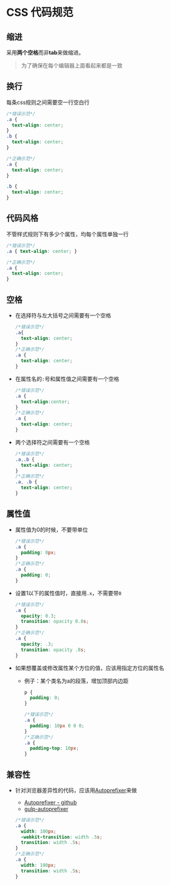 # CSS 代码规范

## 缩进

采用**两个空格**而非**tab**来做缩进。

> 为了确保在每个编辑器上面看起来都是一致

## 换行

每条css规则之间需要空一行空白行

```css
/*错误示范*/
.a {
  text-align: center;
}
.b {
  text-align: center;
}

/*正确示范*/
.a {
  text-align: center;
}

.b {
  text-align: center;
}
```

## 代码风格

不管样式规则下有多少个属性，均每个属性单独一行

```css
/*错误示范*/
.a { text-align: center; }

/*正确示范*/
.a {
  text-align: center;
}
```

## 空格

- 在选择符与左大括号之间需要有一个空格

  ```css
  /*错误示范*/
  .a{
    text-align: center;
  }
  /*正确示范*/
  .a {
    text-align: center;
  }
  ```

- 在属性名的`:`号和属性值之间需要有一个空格

  ```css
  /*错误示范*/
  .a {
    text-align:center;
  }
  /*正确示范*/
  .a {
    text-align: center;
  }
  ```

- 两个选择符之间需要有一个空格

  ```css
  /*错误示范*/
  .a,.b {
    text-align: center;
  }
  /*正确示范*/
  .a, .b {
    text-align: center;
  }
  ```

## 属性值

- 属性值为0的时候，不要带单位

  ```css
  /*错误示范*/
  .a {
    padding: 0px;
  }
  /*正确示范*/
  .a {
    padding: 0;
  }
  ```

- 设置1以下的属性值时，直接用`.x`，不需要带`0`

  ```css
  /*错误示范*/
  .a {
    opacity: 0.3;
    transition: opacity 0.8s;
  }
  /*正确示范*/
  .a {
    opacity: .3;
    transition: opacity .8s;
  }
  ```

- 如果想覆盖或修改属性某个方位的值，应该用指定方位的属性名
  - 例子：某个类名为a的段落，增加顶部内边距

    ```css
    p {
      padding: 0;
    }

    /*错误示范*/
    .a {
      padding: 10px 0 0 0;
    }
    /*正确示范*/
    .a {
      padding-top: 10px;
    }
    ```

## 兼容性

- 针对浏览器差异性的代码，应该用[Autoprefixer](https://github.com/postcss/autoprefixer)来做
  - [Autoprefixer - github](https://github.com/postcss/autoprefixer)
  - [gulp-autoprefixer](https://github.com/sindresorhus/gulp-autoprefixer)

  ```css
  /*错误示范*/
  .a {
    width: 100px;
    -webkit-transition: width .5s;
    transition: width .5s;
  }
  /*正确示范*/
  .a {
    width: 100px;
    transition: width .5s;
  }
  ```
